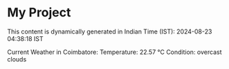 # My Project

This content is dynamically generated in Indian Time (IST): 2024-08-23 04:38:18 IST


Current Weather in Coimbatore:
Temperature: 22.57 °C
Condition: overcast clouds
